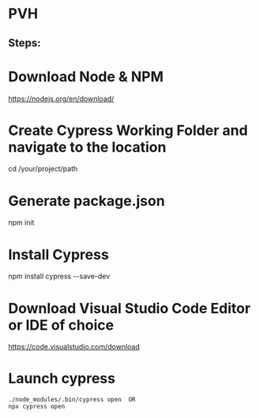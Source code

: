 # PVH

Steps:
-----------
# Download Node & NPM
 https://nodejs.org/en/download/

# Create Cypress Working Folder and navigate to the location
cd /your/project/path

# Generate package.json
   npm init

# Install Cypress
  npm install cypress --save-dev

# Download Visual Studio Code Editor or IDE of choice
   https://code.visualstudio.com/download

# Launch cypress
    ./node_modules/.bin/cypress open  OR
    npx cypress open
